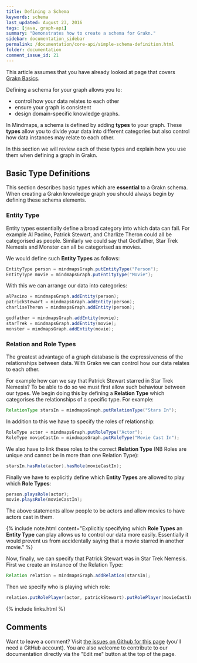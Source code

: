 ```yaml
---
title: Defining a Schema
keywords: schema
last_updated: August 23, 2016
tags: [java, graph-api]
summary: "Demonstrates how to create a schema for Grakn."
sidebar: documentation_sidebar
permalink: /documentation/core-api/simple-schema-definition.html
folder: documentation
comment_issue_id: 21
---
```


This article assumes that you have already looked at page that covers [Grakn Basics](../the-basics/mindmaps-basics.html).


Defining a schema for your graph allows you to:

* control how your data relates to each other
* ensure your graph is consistent
* design domain-specific knowledge graphs.

In Mindmaps, a schema is defined by adding **types** to your graph.
These **types** allow you to divide your data into different categories but also control how data instances may relate to each other.

In this section we will review each of these types and explain how you use them when defining a graph in Grakn.

## Basic Type Definitions

This section describes basic types which are **essential** to a Grakn schema.
When creating a Grakn knowledge graph you should always begin by defining these schema elements.

### Entity Type

Entity types essentially define a broad category into which data can fall. For example Al Pacino, Patrick Stewart,
and Charlize Theron could all be categorised as people.
Similarly we could say that Godfather, Star Trek Nemesis and Monster can all be categorised as movies.

We would define such **Entity Types** as follows:

```java
EntityType person = mindmapsGraph.putEntityType("Person");
EntityType movie = mindmapsGraph.putEntityType("Movie");
```

With this we can arrange our data into categories:

```java
alPacino = mindmapsGraph.addEntity(person);
patrickStewart = mindmapsGraph.addEntity(person);
charliseTheron = mindmapsGraph.addEntity(person);

godfather = mindmapsGraph.addEntity(movie);
starTrek = mindmapsGraph.addEntity(movie);
monster = mindmapsGraph.addEntity(movie);
```

### Relation and Role Types

The greatest advantage of a graph database is the expressiveness of the relationships between data.
With Grakn we can control how our data relates to each other.

For example how can we say that Patrick Stewart starred in Star Trek Nemesis?
To be able to do so we must first allow such behaviour between our types.
We begin doing this by defining a **Relation Type** which categorises the relationships of a specific type.
For example:

```java
RelationType starsIn = mindmapsGraph.putRelationType("Stars In");
```

In addition to this we have to specify the roles of relationship:

```java
RoleType actor = mindmapsGraph.putRoleType("Actor");
RoleType movieCastIn = mindmapsGraph.putRoleType("Movie Cast In");
```

We also have to link these roles to the correct **Relation Type** (NB Roles are unique and cannot be in more than one
Relation Type):


```java
starsIn.hasRole(actor).hasRole(movieCastIn);
```

Finally we have to explicitly define which **Entity Types** are allowed to play which **Role Types**:

```java
person.playsRole(actor);
movie.playsRole(movieCastIn);
```

The above statements allow people to be actors and allow movies to have actors cast in them.

{% include note.html content="Explicitly specifying which **Role Types** an **Entity Type** can play allows us to control our data more easily.
Essentially it would prevent us from accidentally saying that a movie starred in another movie." %}

Now, finally, we can specify that Patrick Stewart was in Star Trek Nemesis.
First we create an instance of the Relation Type:


```java
Relation relation = mindmapsGraph.addRelation(starsIn);
```

Then we specify who is playing which role:

```java
relation.putRolePlayer(actor, patrickStewart).putRolePlayer(movieCastIn, starTrek);
```

{% include links.html %}

## Comments
Want to leave a comment? Visit <a href="https://github.com/graknlabs/docs/issues/21" target="_blank">the issues on Github for this page</a> (you'll need a GitHub account). You are also welcome to contribute to our documentation directly via the "Edit me" button at the top of the page.